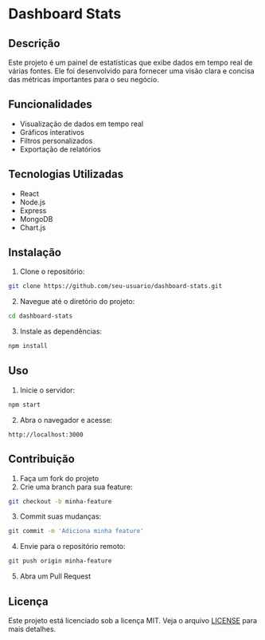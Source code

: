 # Dashboard Stats

## Descrição
Este projeto é um painel de estatísticas que exibe dados em tempo real de várias fontes. Ele foi desenvolvido para fornecer uma visão clara e concisa das métricas importantes para o seu negócio.

## Funcionalidades
- Visualização de dados em tempo real
- Gráficos interativos
- Filtros personalizados
- Exportação de relatórios

## Tecnologias Utilizadas
- React
- Node.js
- Express
- MongoDB
- Chart.js

## Instalação
1. Clone o repositório:
  ```bash
  git clone https://github.com/seu-usuario/dashboard-stats.git
  ```
2. Navegue até o diretório do projeto:
  ```bash
  cd dashboard-stats
  ```
3. Instale as dependências:
  ```bash
  npm install
  ```

## Uso
1. Inicie o servidor:
  ```bash
  npm start
  ```
2. Abra o navegador e acesse:
  ```
  http://localhost:3000
  ```

## Contribuição
1. Faça um fork do projeto
2. Crie uma branch para sua feature:
  ```bash
  git checkout -b minha-feature
  ```
3. Commit suas mudanças:
  ```bash
  git commit -m 'Adiciona minha feature'
  ```
4. Envie para o repositório remoto:
  ```bash
  git push origin minha-feature
  ```
5. Abra um Pull Request

## Licença
Este projeto está licenciado sob a licença MIT. Veja o arquivo [LICENSE](LICENSE) para mais detalhes.
